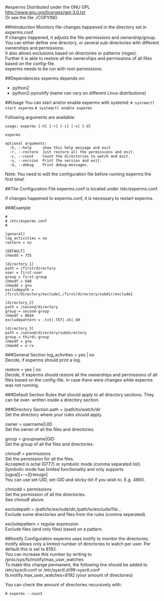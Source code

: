 #experms
Distributed under the GNU GPL  
http://www.gnu.org/licenses/gpl-3.0.txt  
Or see the file ./COPYING

##Introduction
Monitors file-changes happened in the directory set in experms.conf.  
If changes happened, it adjusts the file-permissions and ownership/group.  
You can either define one directory, or several sub-directories with different
ownerships and permissions.  
It also allows exclusions based on directories or patterns (regex).  
Further it is able to restore all the ownerships and permissions of all files
based on the config-file.  
experms needs to be run with root-permissions.


##Dependencies
experms depends on:
 - python2
 - python2-pyinotify (name can vary on different Linux distributions)


##Usage
You can start and/or enable experms with systemd:
`# systemctl start experms`
`# systemctl enable experms`

Following arguments are available:

```
usage: experms [-h] [-r] [-c] [-v] [-d]

experms

optional arguments:
  -h, --help     show this help message and exit
  -r, --restore  Just restore all the permissions and exit.
  -c, --count    Count the directories to watch and exit.
  -v, --version  Print the version and exit.
  -d, --debug    Print debug-messages.
```


Note: You need to edit the configuration file before running experms the first time!


##The Configuration File
experms.conf is located under /etc/experms.conf.

If changes happened to experms.conf, it is necessary to restart
experms.

###Example
```
#
# /etc/experms.conf
#

[general]
log_activities = no
restore = no

[DEFAULT]
chmodd = 755

[directory_1]
path = /first/directory
user = first-user
group = first-group
chmodf = 640
chmodd = g+w
excludepath = /first/directory/exclude1,/first/directory/subdir/exclude2

[directory_2]
path = /second/directory
group = second-group
chmodf = 0644
excludepattern = .txt|.TXT|.sh|.SH

[directory_3]
path = /second/directory/subdirectory
group = third\-group
chmodf = g+w
chmodd = o-rx
```

###General Section
log_activities = yes | no  
   Decide, if experms should print a log.

restore = yes | no  
   Decide, if experms should restore all the ownerships and permissions
   of all files based on the config-file. In case there were changes
   while experms was not running.

###Default Section
Rules that should apply to all directory sections. They can be over‐
written inside a directory section.

###Directory Section
path = /path/to/watch/dir  
   Set the directory where your rules should apply.

owner = username|UID  
   Set the owner of all the files and directories.

group = groupname|GID  
   Set the group of all the files and directories.

chmodf = permissions  
   Set the permission for all the files.  
   Accepted is octal (0777) or symbolic mode (comma separated list).  
   Symbolic mode has limited functionality and only supports  
   [ugoa][+-=][rwxugo]  
   You can use set-UID, set-GID and sticky-bit if you wish to. E.g. 4660.

chmodd = permissions  
   Set the permission of all the directories.  
   See chmodf above.

excludepath = /path/to/exclude/dir,/path/to/exclude/file...  
   Exclude some directories and files from the rules (comma  seperated).

excludepattern = regular expression  
   Exclude files (and only files) based on a pattern.


##Inotify Configuration
experms uses inotify to monitor the directories.  
Inotify allows only a limited number of directories to watch per user.
Per default this is set to 8192.  
You can increase this number by writing to /proc/sys/fs/inotify/max_user_watches  
To make this change permanent, the following line should be added to
/etc/sysctl.conf or /etc/sysctl.d/99-sysctl.conf  
fs.inotify.max_user_watches=8192 (your amount of directories)

You can check the amount of directories recursively with:

`# experms --count`
